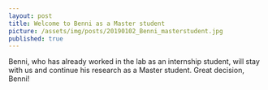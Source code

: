 ```yaml
---
layout: post
title: Welcome to Benni as a Master student
picture: /assets/img/posts/20190102_Benni_masterstudent.jpg
published: true
---
```

Benni, who has already worked in the lab as an internship student, will stay with us and continue his research as a Master student. Great decision, Benni!
